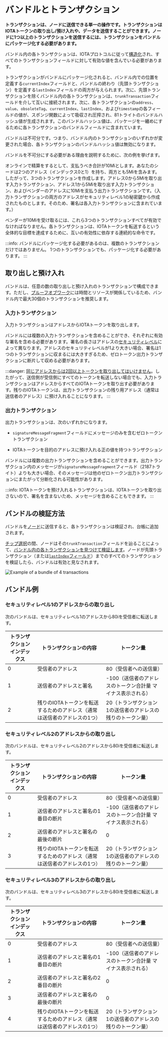 # バンドルとトランザクション
<!-- # Bundles and transactions -->

**トランザクションは、ノードに送信できる単一の操作です。トランザクションはIOTAトークンの取り出し/預け入れや、データを送信することができます。ノードに1つ以上のトランザクションを送信するには、トランザクションをバンドルにパッケージ化する必要があります。**
<!-- **A transaction is a single operation that you can send to a node. Transactions can withdraw/deposit IOTA tokens or send data. To send a node one or more transactions, you must package them in a bundle.** -->

バンドル内の各トランザクションは、IOTAプロトコルに従って[構造化](../references/structure-of-a-transaction.md)され、すべてのトランザクションフィールドに対して有効な値を含んでいる必要があります。
<!-- Each transaction in a bundle must be [structured](../references/structure-of-a-transaction.md) according to the IOTA protocol and contain valid values for all the transaction fields. -->

トランザクションがバンドルにパッケージ化されると、バンドル内での位置を定義する`currentIndex`フィールドと、バンドルの終わり（先頭トランザクション）を定義する`lastIndex`フィールドの両方が与えられます。次に、先頭トランザクションを除くバンドル内の各トランザクションは、`trunkTransaction`フィールドを介して互いに接続されます。次に、各トランザクションの`address`、`value`、`obsoleteTag`、`currentIndex`、`lastIndex`、および`timestamp`の各フィールドの値が、スポンジ関数によって吸収され圧搾され、81トライトのバンドルハッシュ値が生成されます。このバンドルハッシュ値は、パッケージを一纏めにするために各トランザクションのバンドルフィールドに含まれています。
<!-- When a transaction is packaged in a bundle, it's given both a `currentIndex` field, which defines its place in the bundle, and a `lastIndex` field, which defines the end of the bundle (head). Next, each transaction in the bundle, except the head, is [connected to each other](../references/structure-of-a-bundle.md) through the `trunkTransaction` field. Then, the values of each transaction's `address`, `value`, `obsoleteTag`, `currentIndex`, `lastIndex` and `timestamp` fields are absorbed and squeezed by a cryptographic sponge function to produce an 81-tryte bundle hash. This bundle hash is included in each transaction's `bundle` field to seal the package. -->

バンドルは不可分です。つまり、バンドル内のトランザクションのいずれかが変更された場合、各トランザクションのバンドルハッシュ値は無効になります。
<!-- Bundles are atomic, meaning that if any of the transactions in the bundle change, the bundle hash of each transaction would be invalid. -->

バンドルを不可分にする必要がある理由を説明するために、次の例を挙げます。
<!-- To explain why bundles need to be atomic, take this example. -->

オンラインで精算をするとして、支払うべき合計が10Miとします。あなたのシードは2つのアドレス（インデックス0と1）を持ち、両方とも5Miを含みます。したがって、3つのトランザクションを作成します。アドレス0から5Miを取り出す入力トランザクション、アドレス1から5Miを取り出す入力トランザクション、およびベンダーのアドレスに10Miを支払う出力トランザクションです。（入力トランザクションの両方のアドレスがセキュリティレベル1の秘密鍵から作成されたものとします。そのため、署名は各入力トランザクションに含まれています。）
<!-- You're at an online checkout and the total to pay is 10Mi. Your seed has 2 addresses (index 0 and 1), which both contain 5Mi. So, you create three transactions: One input transaction to withdraw 5Mi from address 0, another input transaction to withdraw 5Mi from address 1, and one output transaction to deposit 10Mi to the vendor's address. (We'll assume that both addresses in the input transactions were created from a private key with security level 1, so the signatures can fit in each transaction.) -->

ベンダーが10Miを受け取るには、これら3つのトランザクションすべてが有効でなければなりません。各トランザクションは、IOTAトークンを転送するという全体的な目標を達成するために、互いの有効性に依存する連続的な命令です。
<!-- For the vendor to receive 10Mi, all three of those transactions must be valid. They're sequential instructions that rely on each other's validity to achieve the overall goal of transferring IOTA tokens. -->

:::info:
バンドルにパッケージ化する必要があるのは、複数のトランザクションだけではありません。
1つのトランザクションでも、パッケージ化する必要があります。
:::
<!-- :::info: -->
<!-- It's not just multiple transactions that need to be packaged in a bundle, even individual ones do. -->
<!-- ::: -->

## 取り出しと預け入れ
<!-- ## Withdrawals and deposits -->

バンドルは、任意の数の取り出しと預け入れのトランザクションで構成できます。ただし、[プルーフオブワーク](root://the-tangle/0.1/concepts/proof-of-work.md)には時間とリソースが関係しているため、バンドル内で最大30個のトランザクションを推奨します。
<!-- A bundle can consist of any number of withdrawals and deposits. However because of the time and resources that are involved during [proof of work](root://the-tangle/0.1/concepts/proof-of-work.md), we recommend a maximum of 30 transactions in a bundle. -->

### 入力トランザクション
<!-- ### Input transaction -->

入力トランザクションはアドレスからIOTAトークンを取り出します。
<!-- Input transactions withdraw IOTA tokens from addresses. -->

バンドルには複数の入力トランザクションを含めることができ、それぞれに有効な署名を含める必要があります。署名の長さはアドレスの[セキュリティレベル](../references/security-levels.md)によって異なります。アドレスのセキュリティレベルが1より大きい場合、署名は1つのトランザクションに収まるには大きすぎるため、ゼロトークン出力トランザクションに断片して収める必要があります。
<!-- Bundles can contain multiple input transactions, and each one must include a valid signature. The length of the signature depends on the [security level](../references/security-levels.md) of the address. If the security level of the address is greater than 1, the signature is too large to fit in one transaction and must be fragmented across zero-value output transactions. -->

:::danger:
[同じアドレスからは2回以上トークンを取り出してはいけません](../concepts/addresses-and-signatures.md#address-reuse)。したがって、送信側が受信側にすべてのトークンを転送しない場合でも、入力トランザクションはアドレスからすべてのIOTAトークンを取り出す必要があります。残りのIOTAトークンは、出力トランザクションの残り用アドレス（通常は送信者のアドレス）に預け入れることになります。
:::
<!-- :::danger: -->
<!-- [Addresses must not be withdrawn from more than once](../concepts/addresses-and-signatures.md#address-reuse). Therefore, input transactions must withdraw all IOTA tokens from an address even if the sender does not want to transfer all of them to the recipient. The remaining IOTA tokens can be deposited into a remainder address (usually the sender's address) in an output transaction. -->
<!-- ::: -->

### 出力トランザクション
<!-- ### Output transaction -->

出力トランザクションは、次のいずれかになります。
<!-- Output transactions can be one of the following: -->

* `signatureMessageFragment`フィールドにメッセージのみを含むゼロトークントランザクション
<!-- * A zero-value transactions that contains only a message in the `signatureMessageFragment` field -->
* IOTAトークンを目的のアドレスに預け入れる正の値を持つトランザクション
<!-- * A transaction with a positive value that deposits IOTA tokens into an address -->

バンドルには複数の出力トランザクションを含めることができます。出力トランザクション内のメッセージが`signatureMessageFragment`フィールド（2187トライト）よりも大きい場合、そのメッセージは他のゼロトークン出力トランザクションにまたがって分断化される可能性があります。
<!-- Bundles can contain multiple output transactions. If a message in an output transaction is larger than the `signatureMessageFragment` field, the message can be fragmented across other zero-value output transactions. -->

:::info:
IOTAトークンを預け入れるトランザクションは、IOTAトークンを取り出さないので、署名を含まないため、メッセージを含めることもできます。
:::
<!-- :::info: -->
<!-- Transactions that deposit IOTA tokens can also contain a message because they don't withdraw IOTA tokens, and therefore don't contain a signature. -->
<!-- ::: -->

## バンドルの検証方法
<!-- ## How bundles are validated -->

バンドルを[ノード](root://node-software/0.1/iri/introduction/overview.md)に送信すると、各トランザクションは検証され、台帳に追加されます。
<!-- After you send a bundle to a [node](root://node-software/0.1/iri/introduction/overview.md), it validates each transaction and appends each one to its ledger. -->

[チップ選択](root://the-tangle/0.1/concepts/tip-selection.md)の間、ノードはその`trunkTransaction`フィールドを辿ることによって、[バンドル内の各トランザクションを見つけて検証します](root://node-software/0.1/iri/concepts/transaction-validation.md#bundle-validator)。ノードが先頭トランザクション（または[`lastIndex`フィールド](../references/structure-of-a-transaction.md)）までのすべてのトランザクションを検証したら、バンドルは有効と見なされます。
<!-- During [tip selection](root://the-tangle/0.1/concepts/tip-selection.md), a node finds and [validates each transaction in your bundle](root://node-software/0.1/iri/concepts/transaction-validation.md#bundle-validator) by traversing its `trunkTransaction` field. When the node has validated all transactions up to the head (or [`lastIndex` field](../references/structure-of-a-transaction.md)), your bundle is considered valid. -->

![Example of a bundle of 4 transactions](../images/bundle.png)

## バンドル例
<!-- ## Example bundles -->

### セキュリティレベル1のアドレスからの取り出し
<!-- ### Withdraw from address with security level 1 -->

次のバンドルは、セキュリティレベル1のアドレスから80iを受信者に転送します。
<!-- This bundle transfers 80i to a recipient from an address with a security level of 1. -->

| トランザクションインデックス | トランザクションの内容 | トークン量 |
| --- | --- | --- |
| 0 | 受信者のアドレス | 80（受信者への送信量）|
| 1 | 送信者のアドレスと署名 | -100（送信者のアドレスのトークン合計量 マイナス表示される）|
| 2 | 残りのIOTAトークンを転送するためのアドレス（通常は送信者のアドレスの1つ）| 20（トランザクション1の送信者のアドレスの残りのトークン量）|

### セキュリティレベル2のアドレスからの取り出し
<!-- ### Withdraw from address with security level 2 -->

次のバンドルは、セキュリティレベル2のアドレスから80iを受信者に転送します。
<!-- This bundle transfers 80i to a recipient from an address with a security level of 2. -->

| トランザクションインデックス | トランザクションの内容 | トークン量 |
| --- | --- | --- |
| 0 | 受信者のアドレス | 80（受信者への送信量）|
| 1 | 送信者のアドレスと署名の1番目の断片 | -100（送信者のアドレスのトークン合計量 マイナス表示される）|
| 2 | 送信者のアドレスと署名の最後の断片 | 0 |
| 3 | 残りのIOTAトークンを転送するためのアドレス（通常は送信者のアドレスの1つ）| 20（トランザクション1の送信者のアドレスの残りのトークン量）|

### セキュリティレベル3のアドレスからの取り出し
<!-- ### Withdraw from an address with security level 3 -->

次のバンドルは、セキュリティレベル3のアドレスから80iを受信者に転送します。
<!-- This bundle transfers 80i to a recipient from an address with a security level of 3. -->

| トランザクションインデックス | トランザクションの内容 | トークン量 |
| --- | --- | --- |
| 0 | 受信者のアドレス | 80（受信者への送信量）|
| 1 | 送信者のアドレスと署名の1番目の断片 | -100（送信者のアドレスのトークン合計量 マイナス表示される）|
| 2 | 送信者のアドレスと署名の2番目の断片 | 0 |
| 3 | 送信者のアドレスと署名の最後の断片 | 0 |
| 4 | 残りのIOTAトークンを転送するためのアドレス（通常は送信者のアドレスの1つ）| 20（トランザクション1の送信者のアドレスの残りのトークン量）|
